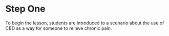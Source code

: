 # Step One

To begin the lesson, students are introduced to a scenario about the use of CBD as a way for someone to relieve chronic pain.
